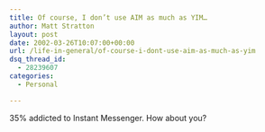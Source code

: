 ```yaml
---
title: Of course, I don’t use AIM as much as YIM…
author: Matt Stratton
layout: post
date: 2002-03-26T10:07:00+00:00
url: /life-in-general/of-course-i-dont-use-aim-as-much-as-yim
dsq_thread_id:
  - 28239607
categories:
  - Personal

---
```

35% addicted to Instant Messenger. How about you?